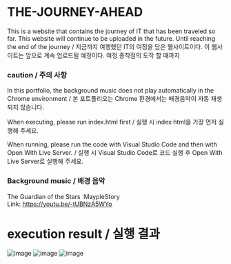 # THE-JOURNEY-AHEAD
This is a website that contains the journey of IT that has been traveled so far. This website will continue to be uploaded in the future. Until reaching the end of the journey / 지금까지 여행했던 IT의 여정을 담은 웹사이트이다. 이 웹사이트는 앞으로 계속 업로드될 예정이다. 여정 종착점의 도작 할 때까지

<h3>caution / 주의 사항</h3>
<p> In this portfolio, the background music does not play automatically in the Chrome environment / 본 포트폴리오는 Chrome 환경에서는 배경음악이 자동 재생되지 않습니다.</p>
<P> When executing, please run index.html first / 실행 시 index·html을 가장 먼저 실행해 주세요.</P>
<p> When running, please run the code with Visual Studio Code and then with Open With Live Server. / 실행 시 Visual Studio Code로 코드 실행 후 Open With Live Server로 실행해 주세요.</p>

### Background music / 배경 음악
 The Guardian of the Stars :MaypleStory<br>
 Link: https://youtu.be/-tUBNzA5WYo
# execution result / 실행 결과
![image](https://github.com/edaild/THE-JOURNEY-AHEAD/assets/109999749/10b14646-0db7-450c-b3d3-0f76d53992c3)
![image](https://github.com/edaild/THE-JOURNEY-AHEAD/assets/109999749/fd27998b-4740-4807-a452-2ff44a3f8ea0)
![image](https://github.com/edaild/THE-JOURNEY-AHEAD/assets/109999749/a3fe1ca5-1965-4b1f-b6e9-76f36fc199e5)


